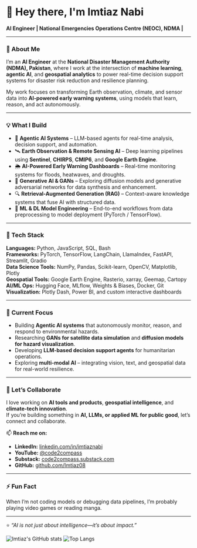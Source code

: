 # 👋 Hey there, I'm Imtiaz Nabi  
**AI Engineer | National Emergencies Operations Centre (NEOC), NDMA |**

---

### 🚀 About Me
I’m an **AI Engineer** at the **National Disaster Management Authority (NDMA), Pakistan**, where I work at the intersection of **machine learning**, **agentic AI**, and **geospatial analytics** to power real-time decision support systems for disaster risk reduction and resilience planning.

My work focuses on transforming Earth observation, climate, and sensor data into **AI-powered early warning systems**, using models that learn, reason, and act autonomously.

---

### 💡 What I Build
- 🤖 **Agentic AI Systems** – LLM-based agents for real-time analysis, decision support, and automation.  
- 🛰️ **Earth Observation & Remote Sensing AI** – Deep learning pipelines using **Sentinel**, **CHIRPS**, **CMIP6**, and **Google Earth Engine**.  
- 🌦️ **AI-Powered Early Warning Dashboards** – Real-time monitoring systems for floods, heatwaves, and droughts.  
- 🧬 **Generative AI & GANs** – Exploring diffusion models and generative adversarial networks for data synthesis and enhancement.  
- 🔍 **Retrieval-Augmented Generation (RAG)** – Context-aware knowledge systems that fuse AI with structured data.  
- 🧩 **ML & DL Model Engineering** – End-to-end workflows from data preprocessing to model deployment (PyTorch / TensorFlow).  

---

### 🧰 Tech Stack
**Languages:** Python, JavaScript, SQL, Bash  
**Frameworks:** PyTorch, TensorFlow, LangChain, LlamaIndex, FastAPI, Streamlit, Gradio  
**Data Science Tools:** NumPy, Pandas, Scikit-learn, OpenCV, Matplotlib, Plotly  
**Geospatial Tools:** Google Earth Engine, Rasterio, xarray, Geemap, Cartopy  
**AI/ML Ops:** Hugging Face, MLflow, Weights & Biases, Docker, Git  
**Visualization:** Plotly Dash, Power BI, and custom interactive dashboards  

---

### 🧠 Current Focus
- Building **Agentic AI systems** that autonomously monitor, reason, and respond to environmental hazards.  
- Researching **GANs for satellite data simulation** and **diffusion models for hazard visualization**.  
- Developing **LLM-based decision support agents** for humanitarian operations.  
- Exploring **multi-modal AI** – integrating vision, text, and geospatial data for real-world resilience.

---

### 🤝 Let’s Collaborate
I love working on **AI tools and products**, **geospatial intelligence**, and **climate-tech innovation**.  
If you’re building something in **AI, LLMs, or applied ML for public good**, let’s connect and collaborate.

📫 **Reach me on:**  
- **LinkedIn:** [linkedin.com/in/imtiaznabi](https://linkedin.com/in/imtiaznabi)  
- **YouTube:** [@code2compass](https://www.youtube.com/@code2compass)  
- **Substack:** [code2compass.substack.com](https://code2compass.substack.com)  
- **GitHub:** [github.com/Imtiaz08](https://github.com/Imtiaz08)  

---

### ⚡ Fun Fact
When I’m not coding models or debugging data pipelines, I’m probably playing video games or reading manga.

---

⭐️ *“AI is not just about intelligence—it’s about impact.”*

![Imtiaz's GitHub stats](https://github-readme-stats.vercel.app/api?username=Imtiaz08&show_icons=true&theme=radical)
![Top Langs](https://github-readme-stats.vercel.app/api/top-langs/?username=Imtiaz08&layout=compact&theme=radical)

